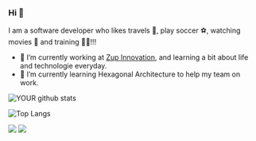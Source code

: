 ### Hi 👋
I am a software developer who likes travels 🌴, play soccer ⚽, watching movies 🎥 and training 🏋🏻!!!

- 🔭 I’m currently working at [Zup Innovation](https://www.zup.com.br/), and learning a bit about life and technologie everyday.
- 🌱 I’m currently learning Hexagonal Architecture to help my team on work.

![YOUR github stats](https://github-readme-stats.vercel.app/api?username=Tales313)

![Top Langs](https://github-readme-stats.vercel.app/api/top-langs/?username=dexternatan&hide=TeX&layout=compact)

[<img src="https://img.shields.io/badge/linkedin-%230077B5.svg?&style=for-the-badge&logo=linkedin&logoColor=white" />](https://www.linkedin.com/in/tales-medeiros/) [<img src = "https://img.shields.io/badge/instagram-%23E4405F.svg?&style=for-the-badge&logo=instagram&logoColor=white">](https://www.instagram.com/taless.98/)

<!--
**Tales313/Tales313** is a ✨ _special_ ✨ repository because its `README.md` (this file) appears on your GitHub profile.

Here are some ideas to get you started:

- 🔭 I’m currently working on ...
- 🌱 I’m currently learning ...
- 👯 I’m looking to collaborate on ...
- 🤔 I’m looking for help with ...
- 💬 Ask me about ...
- 📫 How to reach me: ...
- 😄 Pronouns: ...
- ⚡ Fun fact: ...
-->
